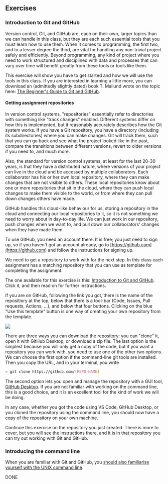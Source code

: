 ## Exercises

### Introduction to Git and GitHub

Version control, Git, and GitHub are, each on their own, larger topics than we can handle in this class, but they are each such essential tools that you must learn how to use them. When it comes to programming, the first two, and to a lesser degree the third, are vital for handling any non-trivial project safely and efficiently. Beyond programming, any kind of project where you need to work structured and disciplined with data and processes that can vary over time will benefit greatly from these tools or tools like them.

This exercise will show you have to get started and how we will use the tools in this class. If you are interested in learning a little more, you can download an (admittedly slightly dated) book T. Mailund wrote on the topic here: [The Beginner's Guide to Git and GitHub](https://www.dropbox.com/s/1d086uef0fpehbj/Git-and-GitHub.pdf?dl=0).

#### Getting assignment repositories

In version control systems, "repositories" essentially refer to directories with something like "track changes" enabled. Different systems differ on how this is implemented, but it reasonably accurately describes how the Git system works. If you have a Git repository, you have a directory (including its subdirectories) where you can make changes. Git will track them, such that you can go back and see what the project looked like in the past, compare the transitions between different versions, revert to older versions if you need to, and much more.

Also, the standard for version control systems, at least for the last 20-30 years, is that they have a distributed nature, where versions of your project can live in the cloud and be accessed by multiple collaborators. Each collaborator has his or her own local repository, where they can make changes that are not visible to others. These local repositories know about one or more repositories that sit in the cloud, where they can push local changes to make them visible to the world, or from where they can pull down changes others have made.

GitHub handles this cloud-like behaviour for us, storing a repository in the cloud and connecting our local repositories to it, so it is not something we need to worry about in day-to-day life. We can just work in our repository, push changes when we want to, and pull down our collaborators' changes when they have made them.

To use GitHub, you need an account there. It is free; you just need to sign up, so if you haven't got an account already, go to [https://github.com](https://github.com) and follow the instructions for signing up.

We need to get a repository to work with for the next step. In this class each assignment has a matching repository that you can use as template for completing the assignment.

The one available for this exercise is this: [Introduction to Git and GitHub](https://github.com/birc-ctib/intro-to-git-and-github). Click it, and then read on for further instructions.

If you are on GitHub, following the link you got, there is the name of the repositiory at the top, below that there is a tool-bar (Code, Issues, Pull requests, Actions, ...), and below that four buttons. Clicking on the blue "Use this template" button is one way of creating your own repository from the template.

![](img/get_repository.png)

There are three ways you can download the repository: you can "clone" it, open it with GitHub Desktop, or download a zip file. The last option is the simplest because you will only get a copy of the code, but if you want a repository you can work with, you need to use one of the other two options. We can choose the first option if the command-line git tools are installed. Then you copy the URL, and in your terminal, you write

```bash
> git clone https://github.com/[REPO-NAME]
```

The second option lets you open and manage the repository with a GUI tool, [GitHub Desktop](https://desktop.github.com). If you are not familiar with working on the command line, this is a good choice, and it is an excellent tool for the kind of work we will be doing.

In any case, whether you got the code using VS Code, GitHub Desktop, or you cloned the repository using the command line, you should now have a copy of the repository on your own machine.

Continue this exercise on the repository you just created. There is more to cover, but you will see the instructions there, and it is in that repository you can try out working with Git and GitHub.

### Introducing the command line

When you are familiar with Git and GitHub, you [should also familiarise yourself with the UNIX command line][command-line-ex].


[command-line-ex]: https://github.com/birc-ctib/command-lines-and-pipes

DONE

